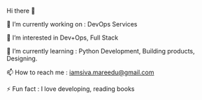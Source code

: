 

Hi there 👋

🔭 I’m currently working on : DevOps Services

👀 I’m interested in Dev+Ops, Full Stack

🌱 I’m currently learning : Python Development, Building products, Designing.

📫 How to reach me : iamsiva.mareedu@gmail.com

⚡ Fun fact : I love developing, reading books



<!---
mr-sivamareedu/mr-sivamareedu is a ✨ special ✨ repository because its `README.md` (this file) appears on your GitHub profile.
You can click the Preview link to take a look at your changes.
--->
